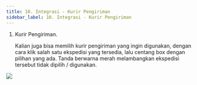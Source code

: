 ```yaml
---
title: 10. Integrasi - Kurir Pengiriman
sidebar_label: 10. Integrasi - Kurir Pengiriman
---
```

1. K﻿urir Pengiriman.

   K﻿alian juga bisa memilih kurir pengiriman yang ingin digunakan, dengan cara klik salah satu ekspedisi yang tersedia, lalu centang box dengan pilihan yang ada. Tanda berwarna merah melambangkan ekspedisi tersebut tidak dipilih / digunakan. 

![](/img/10.-update-integrasi-kurir-pengiriman.png)